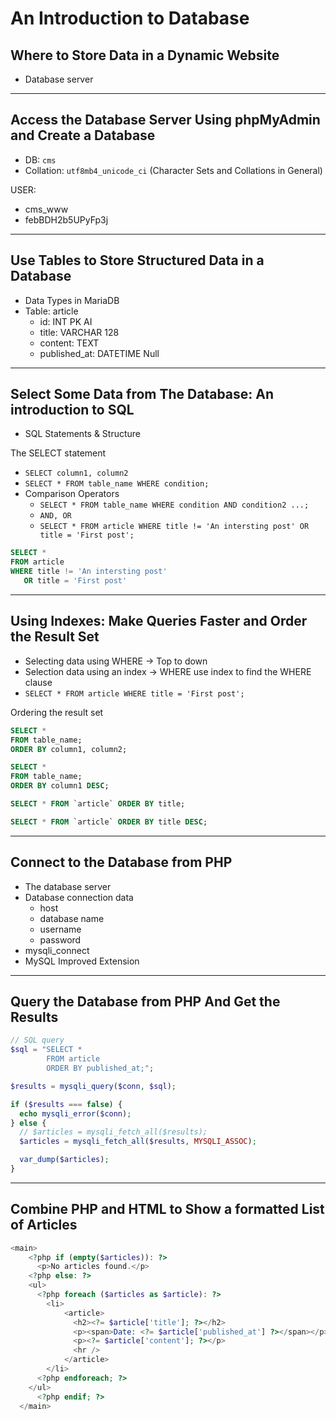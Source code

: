 # An Introduction to Database

## Where to Store Data in a Dynamic Website

- Database server

---

## Access the Database Server Using phpMyAdmin and Create a Database

- DB: `cms`
- Collation: `utf8mb4_unicode_ci` (Character Sets and Collations in General)

USER:

- cms_www
- febBDH2b5UPyFp3j

---

## Use Tables to Store Structured Data in a Database

- Data Types in MariaDB
- Table: article
  - id: INT PK AI
  - title: VARCHAR 128
  - content: TEXT
  - published_at: DATETIME Null

---

## Select Some Data from The Database: An introduction to SQL

- SQL Statements & Structure

The SELECT statement

- `SELECT column1, column2`
- `SELECT * FROM table_name WHERE condition;`
- Comparison Operators
  - `SELECT * FROM table_name WHERE condition AND condition2 ...;`
  - `AND, OR`
  - `SELECT * FROM article WHERE title != 'An intersting post' OR title = 'First post';`

```sql
SELECT *
FROM article
WHERE title != 'An intersting post'
   OR title = 'First post'
```

---

## Using Indexes: Make Queries Faster and Order the Result Set

- Selecting data using WHERE -> Top to down
- Selection data using an index -> WHERE use index to find the WHERE clause
- `SELECT * FROM article WHERE title = 'First post';`

Ordering the result set

```sql
SELECT *
FROM table_name;
ORDER BY column1, column2;

SELECT *
FROM table_name;
ORDER BY column1 DESC;

SELECT * FROM `article` ORDER BY title;

SELECT * FROM `article` ORDER BY title DESC;
```

---

## Connect to the Database from PHP

- The database server
- Database connection data
  - host
  - database name
  - username
  - password
- mysqli_connect
- MySQL Improved Extension

---

## Query the Database from PHP And Get the Results

```php
// SQL query
$sql = "SELECT *
        FROM article
        ORDER BY published_at;";

$results = mysqli_query($conn, $sql);

if ($results === false) {
  echo mysqli_error($conn);
} else {
  // $articles = mysqli_fetch_all($results);
  $articles = mysqli_fetch_all($results, MYSQLI_ASSOC);

  var_dump($articles);
}

```

---

## Combine PHP and HTML to Show a formatted List of Articles

```php
<main>
    <?php if (empty($articles)): ?>
      <p>No articles found.</p>
    <?php else: ?>
    <ul>
      <?php foreach ($articles as $article): ?>
        <li>
            <article>
              <h2><?= $article['title']; ?></h2>
              <p><span>Date: <?= $article['published_at'] ?></span></p>
              <p><?= $article['content']; ?></p>
              <hr />
            </article>
        </li>
      <?php endforeach; ?>
    </ul>
      <?php endif; ?>
  </main>
```

